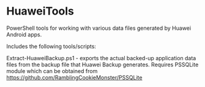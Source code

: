 # HuaweiTools
PowerShell tools for working with various data files generated by Huawei Android apps.

Includes the following tools/scripts:

Extract-HuaweiBackup.ps1 - exports the actual backed-up application data files from the backup file that Huawei Backup generates. Requires PSSQLite module which can be obtained from https://github.com/RamblingCookieMonster/PSSQLite